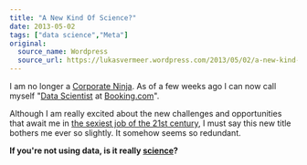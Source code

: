 ```yaml
---
title: "A New Kind Of Science?"
date: 2013-05-02
tags: ["data science","Meta"]
original:
  source_name: Wordpress
  source_url: https://lukasvermeer.wordpress.com/2013/05/02/a-new-kind-of-science/
---
```


I am no longer a [Corporate Ninja](http://lukasvermeer.wordpress.com/2010/05/07/i-am-a-business-ninja/). As of a few weeks ago I can now call myself "[Data Scientist](http://www.linkedin.com/in/lukasvermeer) at [Booking.com](http://www.booking.com/)".

Although I am really excited about the new challenges and opportunities that await me in [the sexiest job of the 21st century](http://hbr.org/2012/10/data-scientist-the-sexiest-job-of-the-21st-century/), I must say this new title bothers me ever so slightly. It somehow seems so redundant.

**If you're not using data, is it really [science](http://en.wikipedia.org/wiki/Science)?**